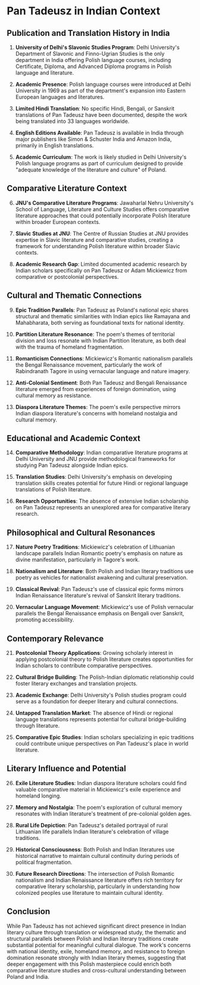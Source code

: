 # Pan Tadeusz in Indian Context

## Publication and Translation History in India

1. **University of Delhi's Slavonic Studies Program**: Delhi University's Department of Slavonic and Finno-Ugrian Studies is the only department in India offering Polish language courses, including Certificate, Diploma, and Advanced Diploma programs in Polish language and literature.

2. **Academic Presence**: Polish language courses were introduced at Delhi University in 1969 as part of the department's expansion into Eastern European languages and literatures.

3. **Limited Hindi Translation**: No specific Hindi, Bengali, or Sanskrit translations of Pan Tadeusz have been documented, despite the work being translated into 33 languages worldwide.

4. **English Editions Available**: Pan Tadeusz is available in India through major publishers like Simon & Schuster India and Amazon India, primarily in English translations.

5. **Academic Curriculum**: The work is likely studied in Delhi University's Polish language programs as part of curriculum designed to provide "adequate knowledge of the literature and culture" of Poland.

## Comparative Literature Context

6. **JNU's Comparative Literature Programs**: Jawaharlal Nehru University's School of Language, Literature and Culture Studies offers comparative literature approaches that could potentially incorporate Polish literature within broader European contexts.

7. **Slavic Studies at JNU**: The Centre of Russian Studies at JNU provides expertise in Slavic literature and comparative studies, creating a framework for understanding Polish literature within broader Slavic contexts.

8. **Academic Research Gap**: Limited documented academic research by Indian scholars specifically on Pan Tadeusz or Adam Mickiewicz from comparative or postcolonial perspectives.

## Cultural and Thematic Connections

9. **Epic Tradition Parallels**: Pan Tadeusz as Poland's national epic shares structural and thematic similarities with Indian epics like Ramayana and Mahabharata, both serving as foundational texts for national identity.

10. **Partition Literature Resonance**: The poem's themes of territorial division and loss resonate with Indian Partition literature, as both deal with the trauma of homeland fragmentation.

11. **Romanticism Connections**: Mickiewicz's Romantic nationalism parallels the Bengal Renaissance movement, particularly the work of Rabindranath Tagore in using vernacular language and nature imagery.

12. **Anti-Colonial Sentiment**: Both Pan Tadeusz and Bengali Renaissance literature emerged from experiences of foreign domination, using cultural memory as resistance.

13. **Diaspora Literature Themes**: The poem's exile perspective mirrors Indian diaspora literature's concerns with homeland nostalgia and cultural memory.

## Educational and Academic Context

14. **Comparative Methodology**: Indian comparative literature programs at Delhi University and JNU provide methodological frameworks for studying Pan Tadeusz alongside Indian epics.

15. **Translation Studies**: Delhi University's emphasis on developing translation skills creates potential for future Hindi or regional language translations of Polish literature.

16. **Research Opportunities**: The absence of extensive Indian scholarship on Pan Tadeusz represents an unexplored area for comparative literary research.

## Philosophical and Cultural Resonances

17. **Nature Poetry Traditions**: Mickiewicz's celebration of Lithuanian landscape parallels Indian Romantic poetry's emphasis on nature as divine manifestation, particularly in Tagore's work.

18. **Nationalism and Literature**: Both Polish and Indian literary traditions use poetry as vehicles for nationalist awakening and cultural preservation.

19. **Classical Revival**: Pan Tadeusz's use of classical epic forms mirrors Indian Renaissance literature's revival of Sanskrit literary traditions.

20. **Vernacular Language Movement**: Mickiewicz's use of Polish vernacular parallels the Bengal Renaissance emphasis on Bengali over Sanskrit, promoting accessibility.

## Contemporary Relevance

21. **Postcolonial Theory Applications**: Growing scholarly interest in applying postcolonial theory to Polish literature creates opportunities for Indian scholars to contribute comparative perspectives.

22. **Cultural Bridge Building**: The Polish-Indian diplomatic relationship could foster literary exchanges and translation projects.

23. **Academic Exchange**: Delhi University's Polish studies program could serve as a foundation for deeper literary and cultural connections.

24. **Untapped Translation Market**: The absence of Hindi or regional language translations represents potential for cultural bridge-building through literature.

25. **Comparative Epic Studies**: Indian scholars specializing in epic traditions could contribute unique perspectives on Pan Tadeusz's place in world literature.

## Literary Influence and Potential

26. **Exile Literature Studies**: Indian diaspora literature scholars could find valuable comparative material in Mickiewicz's exile experience and homeland longing.

27. **Memory and Nostalgia**: The poem's exploration of cultural memory resonates with Indian literature's treatment of pre-colonial golden ages.

28. **Rural Life Depiction**: Pan Tadeusz's detailed portrayal of rural Lithuanian life parallels Indian literature's celebration of village traditions.

29. **Historical Consciousness**: Both Polish and Indian literatures use historical narrative to maintain cultural continuity during periods of political fragmentation.

30. **Future Research Directions**: The intersection of Polish Romantic nationalism and Indian Renaissance literature offers rich territory for comparative literary scholarship, particularly in understanding how colonized peoples use literature to maintain cultural identity.

## Conclusion

While Pan Tadeusz has not achieved significant direct presence in Indian literary culture through translation or widespread study, the thematic and structural parallels between Polish and Indian literary traditions create substantial potential for meaningful cultural dialogue. The work's concerns with national identity, exile, homeland memory, and resistance to foreign domination resonate strongly with Indian literary themes, suggesting that deeper engagement with this Polish masterpiece could enrich both comparative literature studies and cross-cultural understanding between Poland and India.